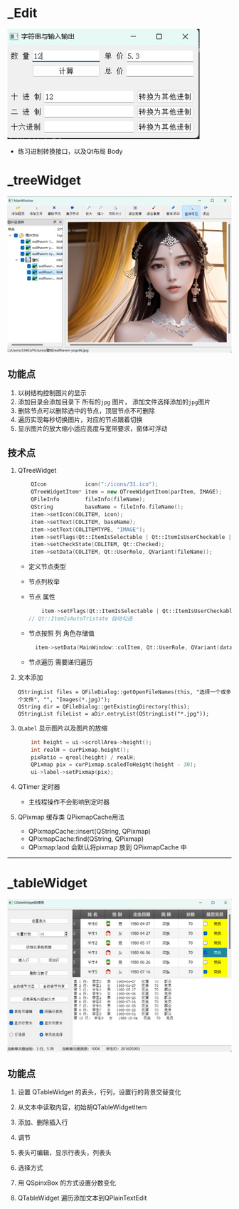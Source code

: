 # _Edit



![image-20230422205318288](./assets/image-20230422205318288.png)

- 练习进制转换接口，以及Qt布局 Body



# _treeWidget

![image-20230424114152054](./assets/image-20230424114152054.png)

## 功能点

1. 以树结构控制图片的显示
2. 添加目录会添加目录下 所有的`jpg` 图片， 添加文件选择添加的`jpg`图片
3. 删除节点可以删除选中的节点，顶层节点不可删除
4. 遍历实现每秒切换图片，对应的节点跟着切换
5. 显示图片的放大缩小适应高度与宽带要求，窗体可浮动

## 技术点

1. QTreeWidget

   ```c++
       QIcon            icon(":/icons/31.ico");
       QTreeWidgetItem* item = new QTreeWidgetItem(parItem, IMAGE);
       QFileInfo        fileInfo(fileName);
       QString          baseName = fileInfo.fileName();
       item->setIcon(COLITEM, icon);
       item->setText(COLITEM, baseName);
       item->setText(COLITEMTYPE, "IMAGE");
       item->setFlags(Qt::ItemIsSelectable | Qt::ItemIsUserCheckable | Qt::ItemIsEnabled | Qt::ItemIsAutoTristate);
       item->setCheckState(COLITEM, Qt::Checked);
       item->setData(COLITEM, Qt::UserRole, QVariant(fileName));
   ```

   - 定义节点类型

   - 节点列枚举

   - 节点 属性

     ```c++
         item->setFlags(Qt::ItemIsSelectable | Qt::ItemIsUserCheckable | Qt::ItemIsEnabled | Qt::ItemIsAutoTristate);
     // Qt::ItemIsAutoTristate 自动勾选
     ```

   - 节点按照 列 角色存储值

     ```c++
       item->setData(MainWindow::colItem, Qt::UserRole, QVariant(dataStr)); 
     ```

   - 节点遍历  需要递归遍历

2. 文本添加

   ```
   QStringList files = QFileDialog::getOpenFileNames(this, "选择一个或多个文件", "", "Images(*.jpg)");
   QString dir = QFileDialog::getExistingDirectory(this);
   QStringList fileList = aDir.entryList(QStringList("*.jpg"));
   ```

3. `QLabel` 显示图片以及图片的放缩

   ```c++
       int height = ui->scrollArea->height();
       int realH = curPixmap.height();
       pixRatio = qreal(height) / realH;
       QPixmap pix = curPixmap.scaledToHeight(height - 30);
       ui->label->setPixmap(pix);
   ```

4. QTimer 定时器

   - 主线程操作不会影响到定时器

5. QPixmap 缓存类 QPixmapCache用法
   - QPixmapCache::insert(QString, QPixmap)
   - QPixmapCache:find(QString, QPixmap)
   - QPixmap:laod 会默认将pixmap 放到 QPixmapCache 中

---

# _tableWidget

![image-20230424133954358](./assets/image-20230424133954358.png)



## 功能点

1. 设置 QTableWidget 的表头，行列，设置行的背景交替变化

2. 从文本中读取内容，初始胡QTableWidgetItem

3. 添加、删除插入行

4. 调节

5. 表头可编辑，显示行表头，列表头

6. 选择方式

7. 用 QSpinxBox 的方式设置分数变化

8. QTableWidget 遍历添加文本到QPlainTextEdit

   

